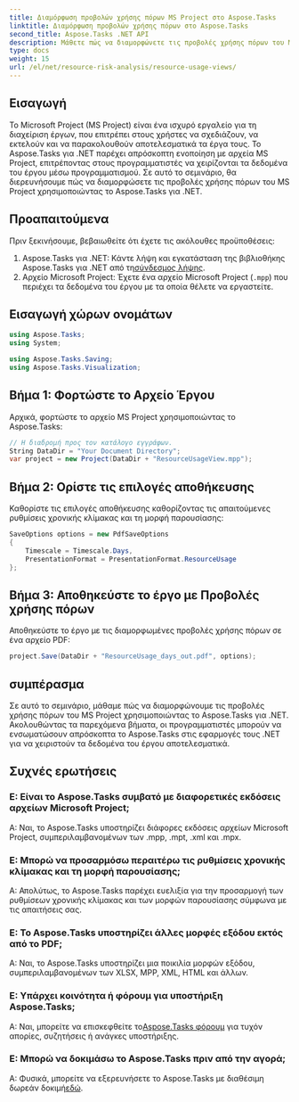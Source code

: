 ```yaml
---
title: Διαμόρφωση προβολών χρήσης πόρων MS Project στο Aspose.Tasks
linktitle: Διαμόρφωση προβολών χρήσης πόρων στο Aspose.Tasks
second_title: Aspose.Tasks .NET API
description: Μάθετε πώς να διαμορφώνετε τις προβολές χρήσης πόρων του MS Project χρησιμοποιώντας το Aspose.Tasks για .NET. Οδηγός βήμα προς βήμα με παραδείγματα κώδικα που περιλαμβάνονται.
type: docs
weight: 15
url: /el/net/resource-risk-analysis/resource-usage-views/
---
```

## Εισαγωγή
Το Microsoft Project (MS Project) είναι ένα ισχυρό εργαλείο για τη διαχείριση έργων, που επιτρέπει στους χρήστες να σχεδιάζουν, να εκτελούν και να παρακολουθούν αποτελεσματικά τα έργα τους. Το Aspose.Tasks για .NET παρέχει απρόσκοπτη ενοποίηση με αρχεία MS Project, επιτρέποντας στους προγραμματιστές να χειρίζονται τα δεδομένα του έργου μέσω προγραμματισμού. Σε αυτό το σεμινάριο, θα διερευνήσουμε πώς να διαμορφώσετε τις προβολές χρήσης πόρων του MS Project χρησιμοποιώντας το Aspose.Tasks για .NET.
## Προαπαιτούμενα
Πριν ξεκινήσουμε, βεβαιωθείτε ότι έχετε τις ακόλουθες προϋποθέσεις:
1.  Aspose.Tasks για .NET: Κάντε λήψη και εγκατάσταση της βιβλιοθήκης Aspose.Tasks για .NET από τη[σύνδεσμος λήψης](https://releases.aspose.com/tasks/net/).
2. Αρχείο Microsoft Project: Έχετε ένα αρχείο Microsoft Project (`.mpp`) που περιέχει τα δεδομένα του έργου με τα οποία θέλετε να εργαστείτε.

## Εισαγωγή χώρων ονομάτων
```csharp
using Aspose.Tasks;
using System;

using Aspose.Tasks.Saving;
using Aspose.Tasks.Visualization;
```
## Βήμα 1: Φορτώστε το Αρχείο Έργου
Αρχικά, φορτώστε το αρχείο MS Project χρησιμοποιώντας το Aspose.Tasks:
```csharp
// Η διαδρομή προς τον κατάλογο εγγράφων.
String DataDir = "Your Document Directory";
var project = new Project(DataDir + "ResourceUsageView.mpp");
```
## Βήμα 2: Ορίστε τις επιλογές αποθήκευσης
Καθορίστε τις επιλογές αποθήκευσης καθορίζοντας τις απαιτούμενες ρυθμίσεις χρονικής κλίμακας και τη μορφή παρουσίασης:
```csharp
SaveOptions options = new PdfSaveOptions
{
    Timescale = Timescale.Days,
    PresentationFormat = PresentationFormat.ResourceUsage
};
```
## Βήμα 3: Αποθηκεύστε το έργο με Προβολές χρήσης πόρων
Αποθηκεύστε το έργο με τις διαμορφωμένες προβολές χρήσης πόρων σε ένα αρχείο PDF:
```csharp
project.Save(DataDir + "ResourceUsage_days_out.pdf", options);
```

## συμπέρασμα
Σε αυτό το σεμινάριο, μάθαμε πώς να διαμορφώνουμε τις προβολές χρήσης πόρων του MS Project χρησιμοποιώντας το Aspose.Tasks για .NET. Ακολουθώντας τα παρεχόμενα βήματα, οι προγραμματιστές μπορούν να ενσωματώσουν απρόσκοπτα το Aspose.Tasks στις εφαρμογές τους .NET για να χειριστούν τα δεδομένα του έργου αποτελεσματικά.

## Συχνές ερωτήσεις
### Ε: Είναι το Aspose.Tasks συμβατό με διαφορετικές εκδόσεις αρχείων Microsoft Project;
Α: Ναι, το Aspose.Tasks υποστηρίζει διάφορες εκδόσεις αρχείων Microsoft Project, συμπεριλαμβανομένων των .mpp, .mpt, .xml και .mpx.
### Ε: Μπορώ να προσαρμόσω περαιτέρω τις ρυθμίσεις χρονικής κλίμακας και τη μορφή παρουσίασης;
Α: Απολύτως, το Aspose.Tasks παρέχει ευελιξία για την προσαρμογή των ρυθμίσεων χρονικής κλίμακας και των μορφών παρουσίασης σύμφωνα με τις απαιτήσεις σας.
### Ε: Το Aspose.Tasks υποστηρίζει άλλες μορφές εξόδου εκτός από το PDF;
Α: Ναι, το Aspose.Tasks υποστηρίζει μια ποικιλία μορφών εξόδου, συμπεριλαμβανομένων των XLSX, MPP, XML, HTML και άλλων.
### Ε: Υπάρχει κοινότητα ή φόρουμ για υποστήριξη Aspose.Tasks;
 Α: Ναι, μπορείτε να επισκεφθείτε το[Aspose.Tasks φόρουμ](https://forum.aspose.com/c/tasks/15) για τυχόν απορίες, συζητήσεις ή ανάγκες υποστήριξης.
### Ε: Μπορώ να δοκιμάσω το Aspose.Tasks πριν από την αγορά;
 Α: Φυσικά, μπορείτε να εξερευνήσετε το Aspose.Tasks με διαθέσιμη δωρεάν δοκιμή[εδώ](https://releases.aspose.com/).